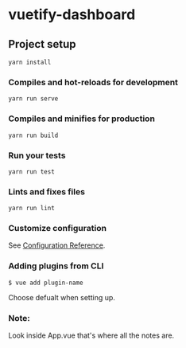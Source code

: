 # vuetify-dashboard

## Project setup
```
yarn install
```

### Compiles and hot-reloads for development
```
yarn run serve
```

### Compiles and minifies for production
```
yarn run build
```

### Run your tests
```
yarn run test
```

### Lints and fixes files
```
yarn run lint
```

### Customize configuration
See [Configuration Reference](https://cli.vuejs.org/config/).


### Adding plugins from CLI
```
$ vue add plugin-name
```

Choose defualt when setting up.

### Note:
Look inside App.vue that's where all the notes are.

